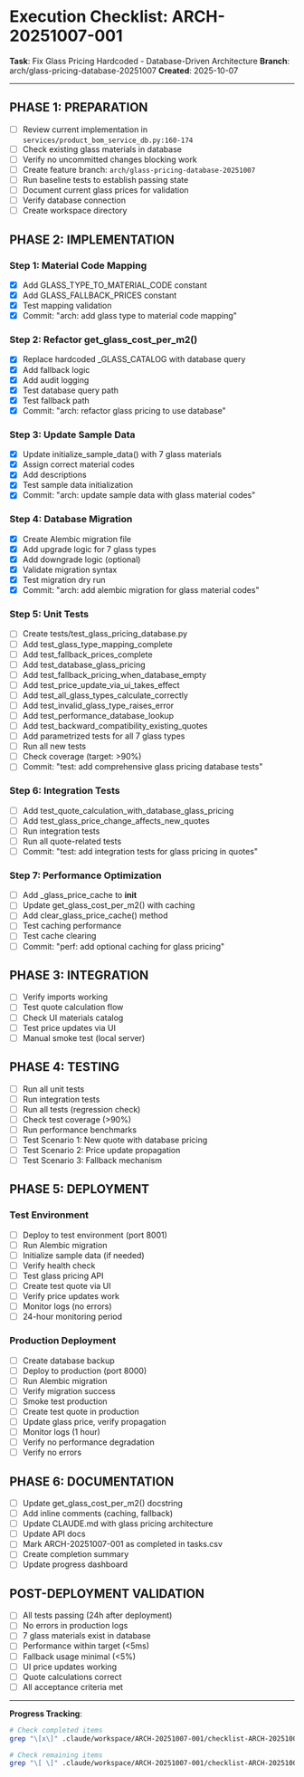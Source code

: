 # Execution Checklist: ARCH-20251007-001

**Task**: Fix Glass Pricing Hardcoded - Database-Driven Architecture
**Branch**: arch/glass-pricing-database-20251007
**Created**: 2025-10-07

---

## PHASE 1: PREPARATION

- [ ] Review current implementation in `services/product_bom_service_db.py:160-174`
- [ ] Check existing glass materials in database
- [ ] Verify no uncommitted changes blocking work
- [ ] Create feature branch: `arch/glass-pricing-database-20251007`
- [ ] Run baseline tests to establish passing state
- [ ] Document current glass prices for validation
- [ ] Verify database connection
- [ ] Create workspace directory

## PHASE 2: IMPLEMENTATION

### Step 1: Material Code Mapping
- [x] Add GLASS_TYPE_TO_MATERIAL_CODE constant
- [x] Add GLASS_FALLBACK_PRICES constant
- [x] Test mapping validation
- [x] Commit: "arch: add glass type to material code mapping"

### Step 2: Refactor get_glass_cost_per_m2()
- [x] Replace hardcoded _GLASS_CATALOG with database query
- [x] Add fallback logic
- [x] Add audit logging
- [x] Test database query path
- [x] Test fallback path
- [x] Commit: "arch: refactor glass pricing to use database"

### Step 3: Update Sample Data
- [x] Update initialize_sample_data() with 7 glass materials
- [x] Assign correct material codes
- [x] Add descriptions
- [x] Test sample data initialization
- [x] Commit: "arch: update sample data with glass material codes"

### Step 4: Database Migration
- [x] Create Alembic migration file
- [x] Add upgrade logic for 7 glass types
- [x] Add downgrade logic (optional)
- [x] Validate migration syntax
- [x] Test migration dry run
- [x] Commit: "arch: add alembic migration for glass material codes"

### Step 5: Unit Tests
- [ ] Create tests/test_glass_pricing_database.py
- [ ] Add test_glass_type_mapping_complete
- [ ] Add test_fallback_prices_complete
- [ ] Add test_database_glass_pricing
- [ ] Add test_fallback_pricing_when_database_empty
- [ ] Add test_price_update_via_ui_takes_effect
- [ ] Add test_all_glass_types_calculate_correctly
- [ ] Add test_invalid_glass_type_raises_error
- [ ] Add test_performance_database_lookup
- [ ] Add test_backward_compatibility_existing_quotes
- [ ] Add parametrized tests for all 7 glass types
- [ ] Run all new tests
- [ ] Check coverage (target: >90%)
- [ ] Commit: "test: add comprehensive glass pricing database tests"

### Step 6: Integration Tests
- [ ] Add test_quote_calculation_with_database_glass_pricing
- [ ] Add test_glass_price_change_affects_new_quotes
- [ ] Run integration tests
- [ ] Run all quote-related tests
- [ ] Commit: "test: add integration tests for glass pricing in quotes"

### Step 7: Performance Optimization
- [ ] Add _glass_price_cache to __init__
- [ ] Update get_glass_cost_per_m2() with caching
- [ ] Add clear_glass_price_cache() method
- [ ] Test caching performance
- [ ] Test cache clearing
- [ ] Commit: "perf: add optional caching for glass pricing"

## PHASE 3: INTEGRATION

- [ ] Verify imports working
- [ ] Test quote calculation flow
- [ ] Check UI materials catalog
- [ ] Test price updates via UI
- [ ] Manual smoke test (local server)

## PHASE 4: TESTING

- [ ] Run all unit tests
- [ ] Run integration tests
- [ ] Run all tests (regression check)
- [ ] Check test coverage (>90%)
- [ ] Run performance benchmarks
- [ ] Test Scenario 1: New quote with database pricing
- [ ] Test Scenario 2: Price update propagation
- [ ] Test Scenario 3: Fallback mechanism

## PHASE 5: DEPLOYMENT

### Test Environment
- [ ] Deploy to test environment (port 8001)
- [ ] Run Alembic migration
- [ ] Initialize sample data (if needed)
- [ ] Verify health check
- [ ] Test glass pricing API
- [ ] Create test quote via UI
- [ ] Verify price updates work
- [ ] Monitor logs (no errors)
- [ ] 24-hour monitoring period

### Production Deployment
- [ ] Create database backup
- [ ] Deploy to production (port 8000)
- [ ] Run Alembic migration
- [ ] Verify migration success
- [ ] Smoke test production
- [ ] Create test quote in production
- [ ] Update glass price, verify propagation
- [ ] Monitor logs (1 hour)
- [ ] Verify no performance degradation
- [ ] Verify no errors

## PHASE 6: DOCUMENTATION

- [ ] Update get_glass_cost_per_m2() docstring
- [ ] Add inline comments (caching, fallback)
- [ ] Update CLAUDE.md with glass pricing architecture
- [ ] Update API docs
- [ ] Mark ARCH-20251007-001 as completed in tasks.csv
- [ ] Create completion summary
- [ ] Update progress dashboard

## POST-DEPLOYMENT VALIDATION

- [ ] All tests passing (24h after deployment)
- [ ] No errors in production logs
- [ ] 7 glass materials exist in database
- [ ] Performance within target (<5ms)
- [ ] Fallback usage minimal (<5%)
- [ ] UI price updates working
- [ ] Quote calculations correct
- [ ] All acceptance criteria met

---

**Progress Tracking**:
```bash
# Check completed items
grep "\[x\]" .claude/workspace/ARCH-20251007-001/checklist-ARCH-20251007-001.md | wc -l

# Check remaining items
grep "\[ \]" .claude/workspace/ARCH-20251007-001/checklist-ARCH-20251007-001.md | wc -l
```
